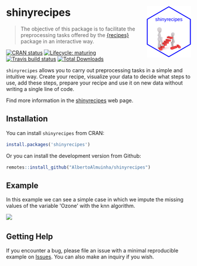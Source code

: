 # shinyrecipes <img src='man/figures/logo.png' align="right" height="139"/>

> The objective of this package is to facilitate the preprocessing tasks offered by the [{recipes}](https://tidymodels.github.io/recipes/) package in an interactive way.

<!-- badges: start -->
[![CRAN status](https://www.r-pkg.org/badges/version/shinyrecipes)](https://CRAN.R-project.org/package=shinyrecipes)
[![Lifecycle: maturing](https://img.shields.io/badge/lifecycle-maturing-blue.svg)](https://www.tidyverse.org/lifecycle/#maturing)
[![Travis build status](https://travis-ci.org/AlbertoAlmuinha/shinyrecipes.svg?branch=master)](https://travis-ci.org/AlbertoAlmuinha/shinyrecipes)
[![Total Downloads](http://cranlogs.r-pkg.org/badges/grand-total/shinyrecipes?color=brightgreen)](https://cran.r-project.org/package=shinyrecipes)
<!-- badges: end -->


`shinyrecipes` allows you to carry out preprocessing tasks in a simple and intuitive way. Create your recipe, visualize your data to decide what steps to use, add these steps, prepare your recipe and use it on new data without writing a single line of code.

Find more information in the [shinyrecipes](https://albertoalmuinha.github.io/shinyrecipes/) web page.

## Installation

You can install `shinyrecipes` from CRAN:

```r
install.packages('shinyrecipes')
```

Or you can install the development version from Github:

```r
remotes::install_github("AlbertoAlmuinha/shinyrecipes")
```

## Example

In this example we can see a simple case in which we impute the missing values of the variable 'Ozone' with the knn algorithm.

![](man/figures/shinyrecipes.gif)

## Getting Help

If you encounter a bug, please file an issue with a minimal reproducible example on [Issues](https://github.com/AlbertoAlmuinha/shinyrecipes/issues). You can also make an inquiry if you wish.



